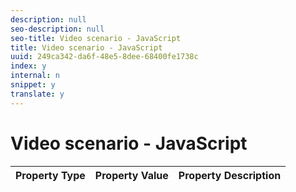 ```yaml
---
description: null
seo-description: null
seo-title: Video scenario - JavaScript
title: Video scenario - JavaScript
uuid: 249ca342-da6f-48e5-8dee-68400fe1738c
index: y
internal: n
snippet: y
translate: y
---
```


# Video scenario - JavaScript



| Property Type |Property Value |Property Description |
|---|---|---|

